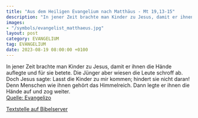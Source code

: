 ```yaml
---
title: "Aus dem Heiligen Evangelium nach Matthäus - Mt 19,13-15"
description: "In jener Zeit brachte man Kinder zu Jesus, damit er ihnen die Hände auflegte und für sie betete. Die Jünger aber wiesen die Leute schroff ab. Doch Jesus sagte: Lasst die Kinder zu mir kommen; hindert sie nicht daran! Denn Menschen wie ihnen gehört das Himmelreich. Dann legte er i...."
images:
- "/symbols/evangelist_matthaeus.jpg"
layout: post
category: EVANGELIUM
tag: EVANGELIUM
date: 2023-08-19 08:00:00 +0100
---
```

In jener Zeit brachte man Kinder zu Jesus, damit er ihnen die Hände auflegte und für sie betete. Die Jünger aber wiesen die Leute schroff ab.
Doch Jesus sagte: Lasst die Kinder zu mir kommen; hindert sie nicht daran! Denn Menschen wie ihnen gehört das Himmelreich.
Dann legte er ihnen die Hände auf und zog weiter.<!--more--><br>
[Quelle: Evangelizo](https://evangeliumtagfuertag.org/DE/gospel)

[Textstelle auf Bibelserver](https://www.bibleserver.com/EU/Matthäus19,13-15)
